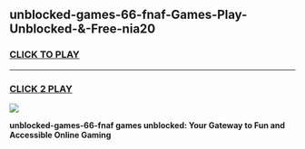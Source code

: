 
## unblocked-games-66-fnaf-Games-Play-Unblocked-&-Free-nia20
<h3>
<a href="https://premium76.site?title=unblocked-games-66-fnaf&ref=24A">CLICK TO PLAY</a></h3>
<hr>

<h3>
<a href="https://premium76.site?title=unblocked-games-66-fnaf&ref=24A">CLICK 2 PLAY</a>
  
</h3>

<a href="https://premium76.site?title=unblocked-games-66-fnaf&ref=24A"><img src="https://clearcache.store/games.png"></a>


**unblocked-games-66-fnaf games unblocked: Your Gateway to Fun and Accessible Online Gaming**
